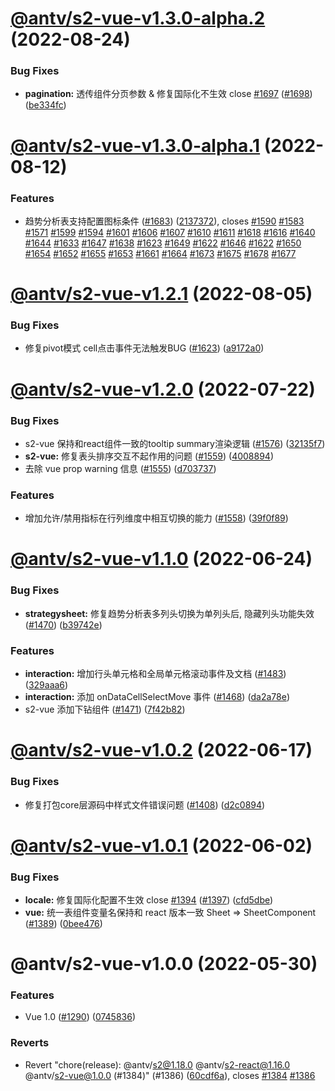 # [@antv/s2-vue-v1.3.0-alpha.2](https://github.com/antvis/S2/compare/@antv/s2-vue-v1.3.0-alpha.1...@antv/s2-vue-v1.3.0-alpha.2) (2022-08-24)


### Bug Fixes

* **pagination:** 透传组件分页参数 & 修复国际化不生效 close [#1697](https://github.com/antvis/S2/issues/1697) ([#1698](https://github.com/antvis/S2/issues/1698)) ([be334fc](https://github.com/antvis/S2/commit/be334fcef6a11d08358f007eba805cbd380560d5))

# [@antv/s2-vue-v1.3.0-alpha.1](https://github.com/antvis/S2/compare/@antv/s2-vue-v1.2.1...@antv/s2-vue-v1.3.0-alpha.1) (2022-08-12)


### Features

* 趋势分析表支持配置图标条件 ([#1683](https://github.com/antvis/S2/issues/1683)) ([2137372](https://github.com/antvis/S2/commit/213737269d8453d8fa2af6f7d589005b3d331064)), closes [#1590](https://github.com/antvis/S2/issues/1590) [#1583](https://github.com/antvis/S2/issues/1583) [#1571](https://github.com/antvis/S2/issues/1571) [#1599](https://github.com/antvis/S2/issues/1599) [#1594](https://github.com/antvis/S2/issues/1594) [#1601](https://github.com/antvis/S2/issues/1601) [#1606](https://github.com/antvis/S2/issues/1606) [#1607](https://github.com/antvis/S2/issues/1607) [#1610](https://github.com/antvis/S2/issues/1610) [#1611](https://github.com/antvis/S2/issues/1611) [#1618](https://github.com/antvis/S2/issues/1618) [#1616](https://github.com/antvis/S2/issues/1616) [#1640](https://github.com/antvis/S2/issues/1640) [#1644](https://github.com/antvis/S2/issues/1644) [#1633](https://github.com/antvis/S2/issues/1633) [#1647](https://github.com/antvis/S2/issues/1647) [#1638](https://github.com/antvis/S2/issues/1638) [#1623](https://github.com/antvis/S2/issues/1623) [#1649](https://github.com/antvis/S2/issues/1649) [#1622](https://github.com/antvis/S2/issues/1622) [#1646](https://github.com/antvis/S2/issues/1646) [#1622](https://github.com/antvis/S2/issues/1622) [#1650](https://github.com/antvis/S2/issues/1650) [#1654](https://github.com/antvis/S2/issues/1654) [#1652](https://github.com/antvis/S2/issues/1652) [#1655](https://github.com/antvis/S2/issues/1655) [#1653](https://github.com/antvis/S2/issues/1653) [#1661](https://github.com/antvis/S2/issues/1661) [#1664](https://github.com/antvis/S2/issues/1664) [#1673](https://github.com/antvis/S2/issues/1673) [#1675](https://github.com/antvis/S2/issues/1675) [#1678](https://github.com/antvis/S2/issues/1678) [#1677](https://github.com/antvis/S2/issues/1677)

# [@antv/s2-vue-v1.2.1](https://github.com/antvis/S2/compare/@antv/s2-vue-v1.2.0...@antv/s2-vue-v1.2.1) (2022-08-05)


### Bug Fixes

* 修复pivot模式 cell点击事件无法触发BUG ([#1623](https://github.com/antvis/S2/issues/1623)) ([a9172a0](https://github.com/antvis/S2/commit/a9172a04c32d8b02a258e2ac2650970ea3f241e5))

# [@antv/s2-vue-v1.2.0](https://github.com/antvis/S2/compare/@antv/s2-vue-v1.1.0...@antv/s2-vue-v1.2.0) (2022-07-22)


### Bug Fixes

* s2-vue 保持和react组件一致的tooltip summary渲染逻辑 ([#1576](https://github.com/antvis/S2/issues/1576)) ([32135f7](https://github.com/antvis/S2/commit/32135f7f5a3cb2be8183d313bccdfaef2d3ceebd))
* **s2-vue:** 修复表头排序交互不起作用的问题 ([#1559](https://github.com/antvis/S2/issues/1559)) ([4008894](https://github.com/antvis/S2/commit/40088947f3dd959e6d09e052076b2071653d5710))
* 去除 vue prop warning 信息 ([#1555](https://github.com/antvis/S2/issues/1555)) ([d703737](https://github.com/antvis/S2/commit/d7037377ff1c47ad858fe7225c2229344c8b7092))


### Features

* 增加允许/禁用指标在行列维度中相互切换的能力 ([#1558](https://github.com/antvis/S2/issues/1558)) ([39f0f89](https://github.com/antvis/S2/commit/39f0f89cc999313d55077c06f72da13dab1f1316))

# [@antv/s2-vue-v1.1.0](https://github.com/antvis/S2/compare/@antv/s2-vue-v1.0.2...@antv/s2-vue-v1.1.0) (2022-06-24)


### Bug Fixes

* **strategysheet:** 修复趋势分析表多列头切换为单列头后, 隐藏列头功能失效 ([#1470](https://github.com/antvis/S2/issues/1470)) ([b39742e](https://github.com/antvis/S2/commit/b39742e3a7276836c504f2a0d5343ff201a65bba))


### Features

* **interaction:** 增加行头单元格和全局单元格滚动事件及文档 ([#1483](https://github.com/antvis/S2/issues/1483)) ([329aaa6](https://github.com/antvis/S2/commit/329aaa6c9f9ae926f392e3e8f676af1ec201cce2))
* **interaction:** 添加 onDataCellSelectMove 事件 ([#1468](https://github.com/antvis/S2/issues/1468)) ([da2a78e](https://github.com/antvis/S2/commit/da2a78ec511a85380824fa2b7147854e857df7f3))
* s2-vue 添加下钻组件 ([#1471](https://github.com/antvis/S2/issues/1471)) ([7f42b82](https://github.com/antvis/S2/commit/7f42b82264230f4b914adc39277e8ca6fbcf0cd3))

# [@antv/s2-vue-v1.0.2](https://github.com/antvis/S2/compare/@antv/s2-vue-v1.0.1...@antv/s2-vue-v1.0.2) (2022-06-17)


### Bug Fixes

* 修复打包core层源码中样式文件错误问题 ([#1408](https://github.com/antvis/S2/issues/1408)) ([d2c0894](https://github.com/antvis/S2/commit/d2c08949d22dc61dbc73e01a779756e1d7a78fb6))

# [@antv/s2-vue-v1.0.1](https://github.com/antvis/S2/compare/@antv/s2-vue-v1.0.0...@antv/s2-vue-v1.0.1) (2022-06-02)


### Bug Fixes

* **locale:** 修复国际化配置不生效 close [#1394](https://github.com/antvis/S2/issues/1394) ([#1397](https://github.com/antvis/S2/issues/1397)) ([cfd5dbe](https://github.com/antvis/S2/commit/cfd5dbe0344afbb6f3929bece1778c02f9bbc00b))
* **vue:** 统一表组件变量名保持和 react 版本一致 Sheet => SheetComponent ([#1389](https://github.com/antvis/S2/issues/1389)) ([0bee476](https://github.com/antvis/S2/commit/0bee4767ecfbe9b87c71f4f52b5569f13bb58686))

# @antv/s2-vue-v1.0.0 (2022-05-30)


### Features

* Vue 1.0 ([#1290](https://github.com/antvis/S2/issues/1290)) ([0745836](https://github.com/antvis/S2/commit/07458368d7eafd3ddee168d5b2adca463374ab5a))


### Reverts

* Revert "chore(release): @antv/s2@1.18.0 @antv/s2-react@1.16.0 @antv/s2-vue@1.0.0 (#1384)" (#1386) ([60cdf6a](https://github.com/antvis/S2/commit/60cdf6abe7fb3b44f831051bd55622587a0f5bf8)), closes [#1384](https://github.com/antvis/S2/issues/1384) [#1386](https://github.com/antvis/S2/issues/1386)
